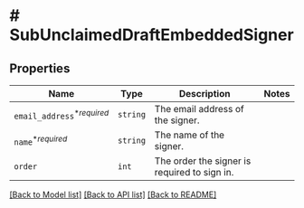 # # SubUnclaimedDraftEmbeddedSigner



## Properties

Name | Type | Description | Notes
------------ | ------------- | ------------- | -------------
| `email_address`<sup>*_required_</sup> | ```string``` |  The email address of the signer.  |  |
| `name`<sup>*_required_</sup> | ```string``` |  The name of the signer.  |  |
| `order` | ```int``` |  The order the signer is required to sign in.  |  |

[[Back to Model list]](../../README.md#models) [[Back to API list]](../../README.md#endpoints) [[Back to README]](../../README.md)
